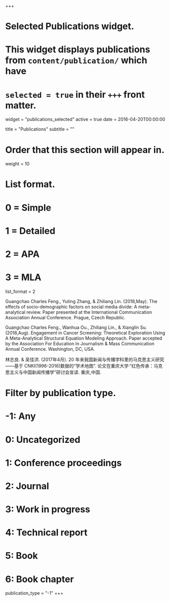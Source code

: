 +++
# Selected Publications widget.
# This widget displays publications from `content/publication/` which have
# `selected = true` in their `+++` front matter.
widget = "publications_selected"
active = true
date = 2016-04-20T00:00:00

title = "Publications"
subtitle = ""

# Order that this section will appear in.
weight = 10

# List format.
#   0 = Simple
#   1 = Detailed
#   2 = APA
#   3 = MLA
list_format = 2

Guangchao Charles Feng., Yuting Zhang, & Zhiliang Lin. (2018,May). The effects of socio-demographic factors on social media divide: A meta-analytical review. Paper presented at the International Communication Association Annual Conference. Prague, Czech Republic.

Guangchao Charles Feng., Wanhua Ou., Zhiliang Lin., & Xianglin Su.  (2018,Aug).  Engagement in Cancer Screening: Theoretical Exploration Using A Meta-Analytical Structural Equation Modeling Approach. Paper accepted by the Association For Education In Journalism & Mass Communication Annual Conference. Washington, DC, USA.

林志良. & 吴佳洪. (2017年4月). 20 年来我国新闻与传播学科里的马克思主义研究 ——基于 CNKI(1996-2016)数据的“学术地图”. 论文在重庆大学·“红色传承：马克思主义与中国新闻传播学”研讨会宣读. 重庆,中国.
 
# Filter by publication type.
# -1: Any
#  0: Uncategorized
#  1: Conference proceedings
#  2: Journal
#  3: Work in progress
#  4: Technical report
#  5: Book
#  6: Book chapter
publication_type = "-1"
+++

